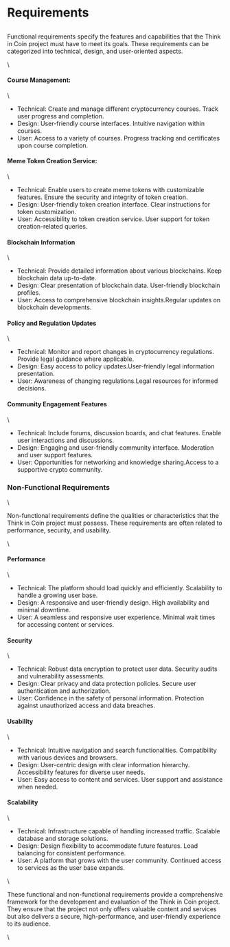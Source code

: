 # Requirements

##

Functional requirements specify the features and capabilities that the Think in Coin project must have to meet its goals. These requirements can be categorized into technical, design, and user-oriented aspects.

\


#### Course Management:

\


* Technical: Create and manage different cryptocurrency courses. Track user progress and completion.
* Design: User-friendly course interfaces. Intuitive navigation within courses.
* User: Access to a variety of courses. Progress tracking and certificates upon course completion.

#### Meme Token Creation Service:

\


* Technical: Enable users to create meme tokens with customizable features. Ensure the security and integrity of token creation.
* Design: User-friendly token creation interface. Clear instructions for token customization.
* User: Accessibility to token creation service. User support for token creation-related queries.

#### Blockchain Information

\


* Technical: Provide detailed information about various blockchains. Keep blockchain data up-to-date.
* Design: Clear presentation of blockchain data. User-friendly blockchain profiles.
* User: Access to comprehensive blockchain insights.Regular updates on blockchain developments.

#### Policy and Regulation Updates

\


* Technical: Monitor and report changes in cryptocurrency regulations. Provide legal guidance where applicable.
* Design: Easy access to policy updates.User-friendly legal information presentation.
* User: Awareness of changing regulations.Legal resources for informed decisions.

#### Community Engagement Features

\


* Technical: Include forums, discussion boards, and chat features. Enable user interactions and discussions.
* Design: Engaging and user-friendly community interface. Moderation and user support features.
* User: Opportunities for networking and knowledge sharing.Access to a supportive crypto community.

### Non-Functional Requirements

\


Non-functional requirements define the qualities or characteristics that the Think in Coin project must possess. These requirements are often related to performance, security, and usability.

\


#### Performance

\


* Technical: The platform should load quickly and efficiently. Scalability to handle a growing user base.
* Design: A responsive and user-friendly design. High availability and minimal downtime.
* User: A seamless and responsive user experience. Minimal wait times for accessing content or services.

#### Security

\


* Technical: Robust data encryption to protect user data. Security audits and vulnerability assessments.
* Design: Clear privacy and data protection policies. Secure user authentication and authorization.
* User: Confidence in the safety of personal information. Protection against unauthorized access and data breaches.

#### Usability

\


* Technical: Intuitive navigation and search functionalities. Compatibility with various devices and browsers.
* Design: User-centric design with clear information hierarchy. Accessibility features for diverse user needs.
* User: Easy access to content and services. User support and assistance when needed.

#### Scalability

\


* Technical: Infrastructure capable of handling increased traffic. Scalable database and storage solutions.
* Design: Design flexibility to accommodate future features. Load balancing for consistent performance.
* User: A platform that grows with the user community. Continued access to services as the user base expands.

\


These functional and non-functional requirements provide a comprehensive framework for the development and evaluation of the Think in Coin project. They ensure that the project not only offers valuable content and services but also delivers a secure, high-performance, and user-friendly experience to its audience.

\
